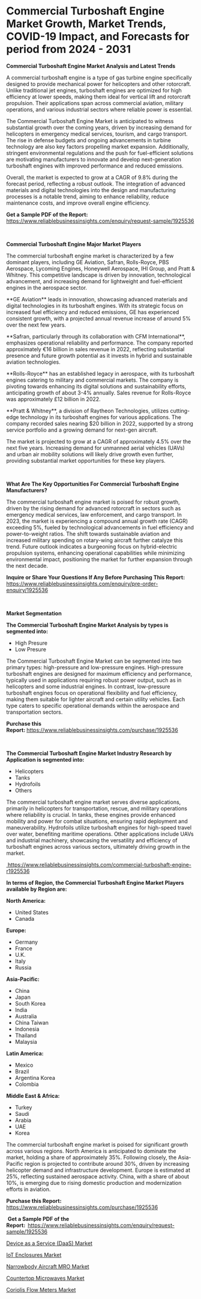 <p><h1>Commercial Turboshaft Engine Market Growth, Market Trends, COVID-19 Impact, and Forecasts for period from 2024 - 2031</h1></p><p><strong>Commercial Turboshaft Engine Market Analysis and Latest Trends</strong></p>
<p><p>A commercial turboshaft engine is a type of gas turbine engine specifically designed to provide mechanical power for helicopters and other rotorcraft. Unlike traditional jet engines, turboshaft engines are optimized for high efficiency at lower speeds, making them ideal for vertical lift and rotorcraft propulsion. Their applications span across commercial aviation, military operations, and various industrial sectors where reliable power is essential.</p><p>The Commercial Turboshaft Engine Market is anticipated to witness substantial growth over the coming years, driven by increasing demand for helicopters in emergency medical services, tourism, and cargo transport. The rise in defense budgets and ongoing advancements in turbine technology are also key factors propelling market expansion. Additionally, stringent environmental regulations and the push for fuel-efficient solutions are motivating manufacturers to innovate and develop next-generation turboshaft engines with improved performance and reduced emissions.</p><p>Overall, the market is expected to grow at a CAGR of 9.8% during the forecast period, reflecting a robust outlook. The integration of advanced materials and digital technologies into the design and manufacturing processes is a notable trend, aiming to enhance reliability, reduce maintenance costs, and improve overall engine efficiency.</p></p>
<p><strong>Get a Sample PDF of the Report:&nbsp;</strong> <a href="https://www.reliablebusinessinsights.com/enquiry/request-sample/1925536?utm_campaign=84&utm_medium=2&utm_source=Github&utm_content=ia&utm_term=24102024&utm_id=commercial-turboshaft-engine">https://www.reliablebusinessinsights.com/enquiry/request-sample/1925536</a></p>
<p>&nbsp;</p>
<p><strong>Commercial Turboshaft Engine Major Market Players</strong></p>
<p><p>The commercial turboshaft engine market is characterized by a few dominant players, including GE Aviation, Safran, Rolls-Royce, PBS Aerospace, Lycoming Engines, Honeywell Aerospace, IHI Group, and Pratt & Whitney. This competitive landscape is driven by innovation, technological advancement, and increasing demand for lightweight and fuel-efficient engines in the aerospace sector.</p><p>**GE Aviation** leads in innovation, showcasing advanced materials and digital technologies in its turboshaft engines. With its strategic focus on increased fuel efficiency and reduced emissions, GE has experienced consistent growth, with a projected annual revenue increase of around 5% over the next few years.</p><p>**Safran, particularly through its collaboration with CFM International**, emphasizes operational reliability and performance. The company reported approximately €16 billion in sales revenue in 2022, reflecting substantial presence and future growth potential as it invests in hybrid and sustainable aviation technologies.</p><p>**Rolls-Royce** has an established legacy in aerospace, with its turboshaft engines catering to military and commercial markets. The company is pivoting towards enhancing its digital solutions and sustainability efforts, anticipating growth of about 3-4% annually. Sales revenue for Rolls-Royce was approximately £12 billion in 2022.</p><p>**Pratt & Whitney**, a division of Raytheon Technologies, utilizes cutting-edge technology in its turboshaft engines for various applications. The company recorded sales nearing $20 billion in 2022, supported by a strong service portfolio and a growing demand for next-gen aircraft.</p><p>The market is projected to grow at a CAGR of approximately 4.5% over the next five years. Increasing demand for unmanned aerial vehicles (UAVs) and urban air mobility solutions will likely drive growth even further, providing substantial market opportunities for these key players.</p></p>
<p>&nbsp;</p>
<p><strong>What Are The Key Opportunities For Commercial Turboshaft Engine Manufacturers?</strong></p>
<p><p>The commercial turboshaft engine market is poised for robust growth, driven by the rising demand for advanced rotorcraft in sectors such as emergency medical services, law enforcement, and cargo transport. In 2023, the market is experiencing a compound annual growth rate (CAGR) exceeding 5%, fueled by technological advancements in fuel efficiency and power-to-weight ratios. The shift towards sustainable aviation and increased military spending on rotary-wing aircraft further catalyze this trend. Future outlook indicates a burgeoning focus on hybrid-electric propulsion systems, enhancing operational capabilities while minimizing environmental impact, positioning the market for further expansion through the next decade.</p></p>
<p><strong>Inquire or Share Your Questions If Any Before Purchasing This Report:</strong> <a href="https://www.reliablebusinessinsights.com/enquiry/pre-order-enquiry/1925536?utm_campaign=84&utm_medium=2&utm_source=Github&utm_content=ia&utm_term=24102024&utm_id=commercial-turboshaft-engine">https://www.reliablebusinessinsights.com/enquiry/pre-order-enquiry/1925536</a></p>
<p>&nbsp;</p>
<p><strong>Market Segmentation</strong></p>
<p><strong>The Commercial Turboshaft Engine Market Analysis by types is segmented into:</strong></p>
<p><ul><li>High Presure</li><li>Low Presure</li></ul></p>
<p><p>The Commercial Turboshaft Engine Market can be segmented into two primary types: high-pressure and low-pressure engines. High-pressure turboshaft engines are designed for maximum efficiency and performance, typically used in applications requiring robust power output, such as in helicopters and some industrial engines. In contrast, low-pressure turboshaft engines focus on operational flexibility and fuel efficiency, making them suitable for lighter aircraft and certain utility vehicles. Each type caters to specific operational demands within the aerospace and transportation sectors.</p></p>
<p><strong>Purchase this Report:&nbsp;</strong><a href="https://www.reliablebusinessinsights.com/purchase/1925536?utm_campaign=84&utm_medium=2&utm_source=Github&utm_content=ia&utm_term=24102024&utm_id=commercial-turboshaft-engine">https://www.reliablebusinessinsights.com/purchase/1925536</a></p>
<p>&nbsp;</p>
<p><strong>The Commercial Turboshaft Engine Market Industry Research by Application is segmented into:</strong></p>
<p><ul><li>Helicopters</li><li>Tanks</li><li>Hydrofoils</li><li>Others</li></ul></p>
<p><p>The commercial turboshaft engine market serves diverse applications, primarily in helicopters for transportation, rescue, and military operations where reliability is crucial. In tanks, these engines provide enhanced mobility and power for combat situations, ensuring rapid deployment and maneuverability. Hydrofoils utilize turboshaft engines for high-speed travel over water, benefiting maritime operations. Other applications include UAVs and industrial machinery, showcasing the versatility and efficiency of turboshaft engines across various sectors, ultimately driving growth in the market.</p></p>
<p><a href="https://www.reliablebusinessinsights.com/commercial-turboshaft-engine-r1925536?utm_campaign=84&utm_medium=2&utm_source=Github&utm_content=ia&utm_term=24102024&utm_id=commercial-turboshaft-engine">&nbsp;https://www.reliablebusinessinsights.com/commercial-turboshaft-engine-r1925536</a></p>
<p><strong>In terms of Region, the Commercial Turboshaft Engine Market Players available by Region are:</strong></p>
<p>
    <p> <strong> North America: </strong>
        <ul>
            <li>United States</li>
            <li>Canada</li>
        </ul>
        </p> 
    <p> <strong> Europe: </strong>
        <ul>
            <li>Germany</li>
            <li>France</li>
            <li>U.K.</li>
            <li>Italy</li>
            <li>Russia</li>
        </ul>
        </p> 
    <p> <strong> Asia-Pacific: </strong>
        <ul>
            <li>China</li>
            <li>Japan</li>
            <li>South Korea</li>
            <li>India</li>
            <li>Australia</li>
            <li>China Taiwan</li>
            <li>Indonesia</li>
            <li>Thailand</li>
            <li>Malaysia</li>
        </ul>
        </p> 
    <p> <strong> Latin America: </strong>
        <ul>
            <li>Mexico</li>
            <li>Brazil</li>
            <li>Argentina Korea</li>
            <li>Colombia</li>
        </ul>
        </p> 
    <p> <strong> Middle East & Africa: </strong>
        <ul>
            <li>Turkey</li>
            <li>Saudi</li>
            <li>Arabia</li>
            <li>UAE</li>
            <li>Korea</li>
        </ul>
    </p>
    </p>
<p><p>The commercial turboshaft engine market is poised for significant growth across various regions. North America is anticipated to dominate the market, holding a share of approximately 35%. Following closely, the Asia-Pacific region is projected to contribute around 30%, driven by increasing helicopter demand and infrastructure development. Europe is estimated at 25%, reflecting sustained aerospace activity. China, with a share of about 10%, is emerging due to rising domestic production and modernization efforts in aviation.</p></p>
<p><strong>Purchase this Report: </strong><a href="https://www.reliablebusinessinsights.com/purchase/1925536?utm_campaign=84&utm_medium=2&utm_source=Github&utm_content=ia&utm_term=24102024&utm_id=commercial-turboshaft-engine">https://www.reliablebusinessinsights.com/purchase/1925536</a></p>
<p>&nbsp;<strong>Get a Sample PDF of the Report:&nbsp;&nbsp;</strong><a href="https://www.reliablebusinessinsights.com/enquiry/request-sample/1925536?utm_campaign=84&utm_medium=2&utm_source=Github&utm_content=ia&utm_term=24102024&utm_id=commercial-turboshaft-engine">https://www.reliablebusinessinsights.com/enquiry/request-sample/1925536</a></p>
<p><strong></strong></p>
<p><p><a href="https://www.linkedin.com/pulse/in-depth-analysis-global-device-service-daas-market-scope-qedaf?utm_campaign=84&utm_medium=2&utm_source=Github&utm_content=ia&utm_term=24102024&utm_id=commercial-turboshaft-engine">Device as a Service (DaaS) Market</a></p><p><a href="https://issuu.com/reportprime-2/docs/iot-enclosures-market-size-2030.ppt_c090f7ad9f0f7f?utm_campaign=84&utm_medium=2&utm_source=Github&utm_content=ia&utm_term=24102024&utm_id=commercial-turboshaft-engine">IoT Enclosures Market</a></p><p><a href="https://github.com/HaroldWalker405/Market-Research-Report-List-1/blob/main/narrowbody-aircraft-mro-market.md?utm_campaign=84&utm_medium=2&utm_source=Github&utm_content=ia&utm_term=24102024&utm_id=commercial-turboshaft-engine">Narrowbody Aircraft MRO Market</a></p><p><a href="https://github.com/MegiDuro586/Market-Research-Report-List-1/blob/main/countertop-microwaves-market.md?utm_campaign=84&utm_medium=2&utm_source=Github&utm_content=ia&utm_term=24102024&utm_id=commercial-turboshaft-engine">Countertop Microwaves Market</a></p><p><a href="https://issuu.com/reportprime-2/docs/coriolis-flow-meters-market-size-20_d01f9e98285967?utm_campaign=84&utm_medium=2&utm_source=Github&utm_content=ia&utm_term=24102024&utm_id=commercial-turboshaft-engine">Coriolis Flow Meters Market</a></p></p>